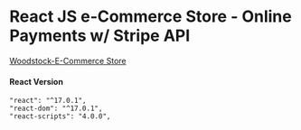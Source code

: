 <h1>React JS e-Commerce Store - Online Payments w/ Stripe API</h1>
<a href="https://codatrix-woodstock.netlify.app/" target="_blank">Woodstock-E-Commerce Store</a>


#### React Version

```
"react": "^17.0.1",
"react-dom": "^17.0.1",
"react-scripts": "4.0.0",
```

